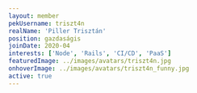 ```yaml
---
layout: member
pekUsername: triszt4n
realName: 'Piller Trisztán'
position: gazdaságis
joinDate: 2020-04
interests: ['Node', 'Rails', 'CI/CD', 'PaaS']
featuredImage: ../images/avatars/triszt4n.jpg
onhoverImage: ../images/avatars/triszt4n_funny.jpg
active: true
---
```

